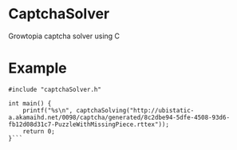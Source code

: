 # CaptchaSolver
Growtopia captcha solver using C

# Example
```#include <stdio.h>
#include "captchaSolver.h"

int main() {
	printf("%s\n", captchaSolving("http://ubistatic-a.akamaihd.net/0098/captcha/generated/8c2dbe94-5dfe-4508-93d6-fb12d08d31c7-PuzzleWithMissingPiece.rttex"));
	return 0;
}```
